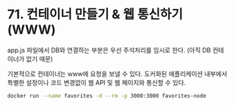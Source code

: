 # 71. 컨테이너 만들기 & 웹 통신하기(WWW)

app.js 파일에서 DB와 연결하는 부분은 우선 주석처리를 임시로 한다. (아직 DB 컨테이너가 없기 때문)

기본적으로 컨테이너는 www에 요청을 보낼 수 있다. 도커화된 애플리케이션 내부에서 특별한 설정이나 코드 변경없이 웹 API 및 웹 페이지와 통신할 수 있다. 

```bash
docker run --name favorites -d --rm -p 3000:3000 favorites-node
```
